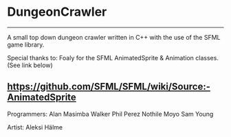 # DungeonCrawler #

-----
A small top down dungeon crawler written in C++ with the use of the SFML game library. 

Special thanks to: Foaly for the SFML AnimatedSprite & Animation classes. (See link below) 

https://github.com/SFML/SFML/wiki/Source:-AnimatedSprite
----

Programmers: 
Alan Masimba Walker
Phil Perez
Nothile Moyo
Sam Young 

Artist: 
Aleksi Hälme
